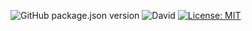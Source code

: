 ![GitHub package.json version](https://img.shields.io/github/package-json/v/thzero/library_server_repository_mongo)
![David](https://img.shields.io/david/thzero/library_server_repository_mongo)
[![License: MIT](https://img.shields.io/badge/License-MIT-yellow.svg)](https://opensource.org/licenses/MIT)

